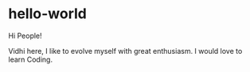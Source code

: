 # hello-world

Hi People!

Vidhi here, I like to evolve myself with great enthusiasm.
I would love to learn Coding.
